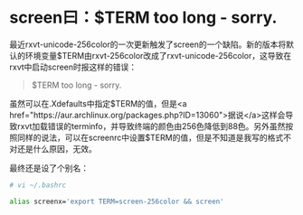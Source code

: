 # screen曰：$TERM too long - sorry.

最近rxvt-unicode-256color的一次更新触发了screen的一个缺陷。新的版本将默认的环境变量$TERM由rxvt-256color改成了rxvt-unicode-256color，这导致在rxvt中启动screen时报这样的错误：

<blockquote>
$TERM too long - sorry.
</blockquote>

虽然可以在.Xdefaults中指定$TERM的值，但是<a href="https://aur.archlinux.org/packages.php?ID=13060">据说</a>这样会导致rxvt加载错误的terminfo，并导致终端的颜色由256色降低到88色。另外虽然按照同样的说法，可以在screenrc中设置$TERM的值，但是不知道是我写的格式不对还是什么原因，无效。

最终还是设了个别名：

```bash
# vi ~/.bashrc

alias screenx='export TERM=screen-256color && screen'
```

